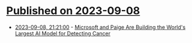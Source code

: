 # [Published on 2023-09-08](index.md)

* [2023-09-08, 21:21:00](https://slashdot.org/story/23/09/08/1943219/microsoft-and-paige-are-building-the-worlds-largest-ai-model-for-detecting-cancer?utm_source=rss1.0mainlinkanon&utm_medium=feed) - [Microsoft and Paige Are Building the World's Largest AI Model for Detecting Cancer](https://slashdot.org/story/23/09/08/1943219/microsoft-and-paige-are-building-the-worlds-largest-ai-model-for-detecting-cancer?utm_source=rss1.0mainlinkanon&utm_medium=feed)
